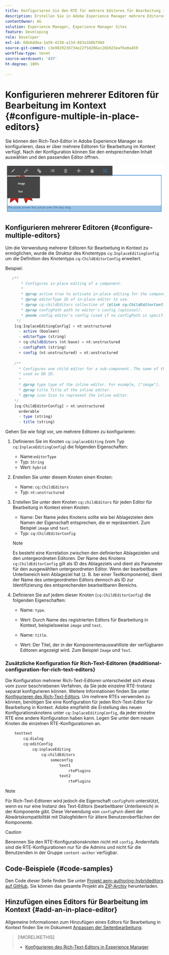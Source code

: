 ```yaml
---
title: Konfigurieren Sie den RTE für mehrere Editoren für Bearbeitung im Kontext.
description: Erstellen Sie in Adobe Experience Manager mehrere Editoren für Bearbeitung im Kontext, indem Sie den Rich-Text-Editor konfigurieren.
contentOwner: AG
solution: Experience Manager, Experience Manager Sites
feature: Developing
role: Developer
exl-id: 68e6ddea-1a50-4238-a13d-883a1b0b798d
source-git-commit: c3e9029236734e22f5d266ac26b923eafbe0a459
workflow-type: tm+mt
source-wordcount: '437'
ht-degree: 100%

---
```


# Konfigurieren mehrerer Editoren für Bearbeitung im Kontext {#configure-multiple-in-place-editors}

Sie können den Rich-Text-Editor in Adobe Experience Manager so konfigurieren, dass er über mehrere Editoren für Bearbeitung im Kontext verfügt. Nach der Konfiguration können Sie den entsprechenden Inhalt auswählen und den passenden Editor öffnen.

![Ein bestimmter Editor für Bearbeitung im Kontext](assets/rte-inplace-editor.png)

## Konfigurieren mehrerer Editoren {#configure-multiple-editors}

Um die Verwendung mehrerer Editoren für Bearbeitung in Kontext zu ermöglichen, wurde die Struktur des Knotentyps `cq:InplaceEditingConfig` um die Definition des Knotentyps `cq:ChildEditorConfig` erweitert.

Beispiel:

```js
   /**
       * Configures in-place editing of a component.
       *
       * @prop active true to activate in-place editing for the component.
       * @prop editorType ID of in-place editor to use.
       * @prop cq:childEditors collection of {@link cq:ChildEditorConfig} nodes.
       * @prop configPath path to editor's config (optional).
       * @node config editor's config (used if no configPath is specified; optional).
     */
    [cq:InplaceEditingConfig] > nt:unstructured
      - active (boolean)
      - editorType (string)
      + cq:childEditors (nt:base) = nt:unstructured
      - configPath (string)
      + config (nt:unstructured) = nt:unstructured

    /**
      * Configures one child editor for a sub-component. The name of the this node is
      * used as DD ID.
      *
      * @prop type type of the inline editor. For example, ["image"].
      * @prop title Title of the inline editor.
      * @prop icon Icon to represent the inline editor.
    */
    [cq:ChildEditorConfig] > nt:unstructured
      orderable
      - type (string)
      - title (string)
```

Gehen Sie wie folgt vor, um mehrere Editoren zu konfigurieren:

1. Definieren Sie im Knoten `cq:inplaceEditing` (vom Typ `cq:InplaceEditingConfig`) die folgenden Eigenschaften:

   * Name:`editorType`
   * Typ: `String`
   * Wert: `hybrid`

1. Erstellen Sie unter diesem Knoten einen Knoten:

   * Name: `cq:ChildEditors`
   * Typ: `nt:unstructured`

1. Erstellen Sie unter dem Knoten `cq:childEditors` für jeden Editor für Bearbeitung in Kontext einen Knoten:

   * Name: Der Name jedes Knotens sollte wie bei Ablagezielen dem Namen der Eigenschaft entsprechen, die er repräsentiert. Zum Beispiel `image` und `text`.
   * Typ: `cq:ChildEditorConfig`

   >[!NOTE]
   >
   >Es besteht eine Korrelation zwischen den definierten Ablagezielen und den untergeordneten Editoren. Der Name des Knotens `cq:ChildEditorConfig` gilt als ID des Ablageziels und dient als Parameter für den ausgewählten untergeordneten Editor. Wenn der bearbeitbare Unterbereich kein Ablageziel hat (z. B. bei einer Textkomponente), dient der Name des untergeordneten Editors dennoch als ID zur Identifizierung des entsprechenden bearbeitbaren Bereichs.

1. Definieren Sie auf jedem dieser Knoten (`cq:ChildEditorConfig`) die folgenden Eigenschaften:

   * Name: `type`.
   * Wert: Durch Name des registrierten Editors für Bearbeitung in Kontext, beispielsweise `image` und `text`.

   * Name: `title`.
   * Wert: Der Titel, der in der Komponentenauswahlliste der verfügbaren Editoren angezeigt wird. Zum Beispiel `Image` und `Text`.

### Zusätzliche Konfiguration für Rich-Text-Editoren {#additional-configuration-for-rich-text-editors}

Die Konfiguration mehrerer Rich-Text-Editoren unterscheidet sich etwas vom zuvor beschriebenen Verfahren, da Sie jede einzelne RTE-Instanz separat konfigurieren können. Weitere Informationen finden Sie unter [Konfigurieren des Rich-Text-Editors](/help/sites-administering/rich-text-editor.md). Um mehrere RTEs verwenden zu können, benötigen Sie eine Konfiguration für jeden Rich-Text-Editor für Bearbeitung in Kontext. Adobe empfiehlt die Erstellung des neuen Konfigurationsknotens unter `cq:InplaceEditingConfig`, da jeder einzelne RTE eine andere Konfiguration haben kann. Legen Sie unter dem neuen Knoten die einzelnen RTE-Konfigurationen an.

```xml
    texttext
        cq:dialog
        cq:editConfig
            cq:inplaceEditing
                cq:childEditors
                    someconfig
                        text1
                            rtePlugins
                        text2
                            rtePlugins
```

>[!NOTE]
>
>Für Rich-Text-Editoren wird jedoch die Eigenschaft `configPath` unterstützt, wenn es nur eine Instanz des Text-Editors (bearbeitbarer Unterbereich) in der Komponente gibt. Diese Verwendung von `configPath` dient der Abwärtskompatibilität mit Dialogfeldern für ältere Benutzeroberflächen der Komponente.

>[!CAUTION]
>
>Benennen Sie den RTE-Konfigurationsknoten nicht mit `config`. Andernfalls sind die RTE-Konfigurationen nur für die Admins und nicht für die Benutzenden in der Gruppe `content-author` verfügbar.

## Code-Beispiele {#code-samples}

Den Code dieser Seite finden Sie unter [Projekt aem-authoring-hybrideditors auf GitHub](https://github.com/Adobe-Marketing-Cloud/aem-authoring-hybrideditors). Sie können das gesamte Projekt als [ZIP-Archiv](https://github.com/Adobe-Marketing-Cloud/aem-authoring-hybrideditors/archive/master.zip) herunterladen.

## Hinzufügen eines Editors für Bearbeitung im Kontext {#add-an-in-place-editor}

Allgemeine Informationen zum Hinzufügen eines Editors für Bearbeitung in Kontext finden Sie im Dokument [Anpassen der Seitenbearbeitung](/help/sites-developing/customizing-page-authoring-touch.md#add-new-in-place-editor).

>[!MORELIKETHIS]
>
>* [Konfigurieren des Rich-Text-Editors in Experience Manager](/help/sites-administering/rich-text-editor.md).
